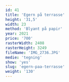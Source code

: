 ```yaml
---
id: 41
title: 'Egern på terrasse'
height: '31,5'
width: 23
method: 'Blyant på papir'
year: 2021
price: '700'
rasterWidth: 2408
rasterHeight: 3249
fileName: 'IMG_2736.JPG'
medie: 'tegning'
show: 'yes'
slug: 'egern-paa-terrasse'
weight: '130'
---
```

